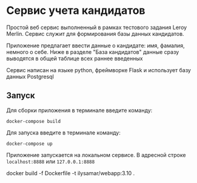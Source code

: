 # Сервис учета кандидатов

Простой веб сервис выполненный в рамках тестового задания Leroy Merlin. Сервис служит для формирования базы данных кандидатов.

Приложение предлагает ввести данные о кандидате: имя, фамалия, немного о себе. Ниже в разделе "База кандидатов" данные сразу выводятся в общей таблице всех раннее введенных

Сервис написан на языке python, фреймворке Flask и использует базу данных Postgresql
## Запуск

Для сборки приложения в терминале введите команду:

    docker-compose build

Для запуска введите в терминале команду:

    docker-compose up

Приложение запускается на локальном сервисе.
В адресной строке `localhost:8888` или `127.0.0.1:8888`

docker build -f Dockerfile  -t ilysamar/webapp:3.10 .
